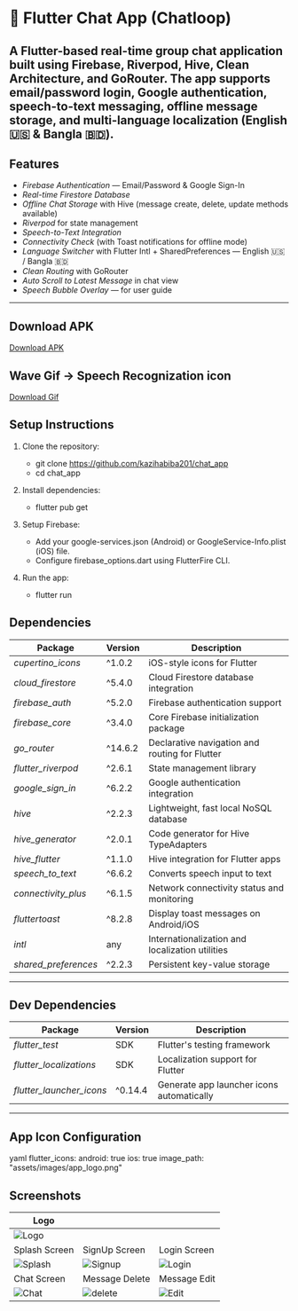 # 💬 Flutter Chat App (Chatloop)

A Flutter-based real-time group chat application built using Firebase, Riverpod, Hive, Clean Architecture, and GoRouter.
The app supports email/password login, Google authentication, speech-to-text messaging, offline message storage, and multi-language localization (English 🇺🇸 & Bangla 🇧🇩).
---

## Features

- *Firebase Authentication* — Email/Password & Google Sign-In  
- *Real-time Firestore Database*  
- *Offline Chat Storage* with Hive (message create, delete, update methods available)  
- *Riverpod* for state management  
- *Speech-to-Text Integration*  
- *Connectivity Check* (with Toast notifications for offline mode)  
- *Language Switcher* with Flutter Intl + SharedPreferences — English 🇺🇸 / Bangla 🇧🇩  
- *Clean Routing* with GoRouter   
- *Auto Scroll to Latest Message* in chat view
- *Speech Bubble Overlay* — for user guide

---
## Download APK

[Download APK](https://drive.google.com/file/d/1hcENTyGuzfAIx0x2-wqMsVsV_Cfg1UXJ/view?usp=drive_link)

## Wave Gif -> Speech Recognization icon
[Download Gif](https://drive.google.com/file/d/1DqMzSvgo057AIbEfL0GzViFpydEXYczL/view?usp=sharing)

## Setup Instructions

1. Clone the repository:
   - git clone https://github.com/kazihabiba201/chat_app
   - cd chat_app

2. Install dependencies:
   - flutter pub get

3. Setup Firebase:
   - Add your google-services.json (Android) or GoogleService-Info.plist (iOS) file.
   - Configure firebase_options.dart using FlutterFire CLI.

4. Run the app:
   - flutter run
  
##  Dependencies

| Package | Version | Description |
|----------|----------|-------------|
| *cupertino_icons* | ^1.0.2 | iOS-style icons for Flutter |
| *cloud_firestore* | ^5.4.0 | Cloud Firestore database integration |
| *firebase_auth* | ^5.2.0 | Firebase authentication support |
| *firebase_core* | ^3.4.0 | Core Firebase initialization package |
| *go_router* | ^14.6.2 | Declarative navigation and routing for Flutter |
| *flutter_riverpod* | ^2.6.1 | State management library |
| *google_sign_in* | ^6.2.2 | Google authentication integration |
| *hive* | ^2.2.3 | Lightweight, fast local NoSQL database |
| *hive_generator* | ^2.0.1 | Code generator for Hive TypeAdapters |
| *hive_flutter* | ^1.1.0 | Hive integration for Flutter apps |
| *speech_to_text* | ^6.6.2 | Converts speech input to text |
| *connectivity_plus* | ^6.1.5 | Network connectivity status and monitoring |
| *fluttertoast* | ^8.2.8 | Display toast messages on Android/iOS |
| *intl* | any | Internationalization and localization utilities |
| *shared_preferences* | ^2.2.3 | Persistent key-value storage |

---

##  Dev Dependencies

| Package | Version | Description |
|----------|----------|-------------|
| *flutter_test* | SDK | Flutter's testing framework |
| *flutter_localizations* | SDK | Localization support for Flutter |
| *flutter_launcher_icons* | ^0.14.4 | Generate app launcher icons automatically |

---

##  App Icon Configuration

yaml
flutter_icons:
  android: true
  ios: true
  image_path: "assets/images/app_logo.png"

## Screenshots

| Logo |  |  |
| ------------ | ----------- | ----------------- |
| ![Logo](https://github.com/user-attachments/assets/055eb9a4-fc72-4e80-81a3-100769e1b14a) |
| Splash Screen | SignUp Screen | Login Screen |
| ![Splash](https://github.com/user-attachments/assets/f74e2a6f-d5d8-488c-90da-c40b56d01562) | ![Signup](https://github.com/user-attachments/assets/ca676884-071b-4754-a0a8-e222d58ffc8c) | ![Login](https://github.com/user-attachments/assets/8db35cf0-297b-4030-9152-055f66fc27de) |
| Chat Screen | Message Delete | Message Edit |
| ![Chat](https://github.com/user-attachments/assets/36a0be58-3476-48ef-bb42-6fe2cfde3058) | ![delete](https://github.com/user-attachments/assets/d0aa6b34-ea9c-4ff1-9e3c-5e2df0dab2c8) | ![Edit](https://github.com/user-attachments/assets/e574469c-b238-413f-8f45-24ae1f63c93a) |
